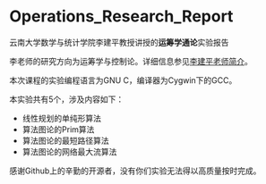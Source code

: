 # Operations_Research_Report

云南大学数学与统计学院李建平教授讲授的**运筹学通论**实验报告

李老师的研究方向为运筹学与控制论。详细信息参见[李建平老师简介](http://www.ms.ynu.edu.cn/info/1041/1142.htm)。

本次课程的实验编程语言为GNU C，编译器为Cygwin下的GCC。

本实验共有5个，涉及内容如下：

- 线性规划的单纯形算法
- 算法图论的Prim算法
- 算法图论的最短路径算法
- 算法图论的网络最大流算法

感谢Github上的辛勤的开源者，没有你们实验无法得以高质量按时完成。